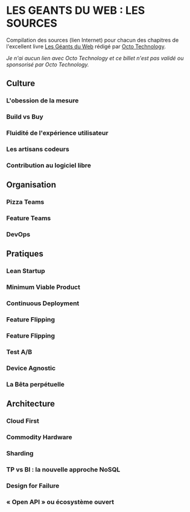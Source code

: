 # LES GEANTS DU WEB : LES SOURCES

Compilation des sources (lien Internet) pour chacun des chapitres de l'excellent livre <a href="http://www.octo.com/fr/publications/11-les-geants-du-web">Les Géants du Web</a> rédigé par <a href="http://www.octo.com">Octo Technology</a>.

*Je n'ai aucun lien avec Octo Technology et ce billet n'est pas validé ou sponsorisé par Octo Technology.*


## Culture

### L'obession de la mesure
### Build vs Buy
### Fluidité de l'expérience utilisateur
### Les artisans codeurs
### Contribution au logiciel libre


## Organisation

### Pizza Teams
### Feature Teams
### DevOps

## Pratiques

### Lean Startup
### Minimum Viable Product
### Continuous Deployment
### Feature Flipping
### Feature Flipping
### Test A/B
### Device Agnostic
### La Bêta perpétuelle


## Architecture

### Cloud First
### Commodity Hardware
### Sharding
### TP vs BI : la nouvelle approche NoSQL
### Design for Failure
### « Open API » ou écosystème ouvert



